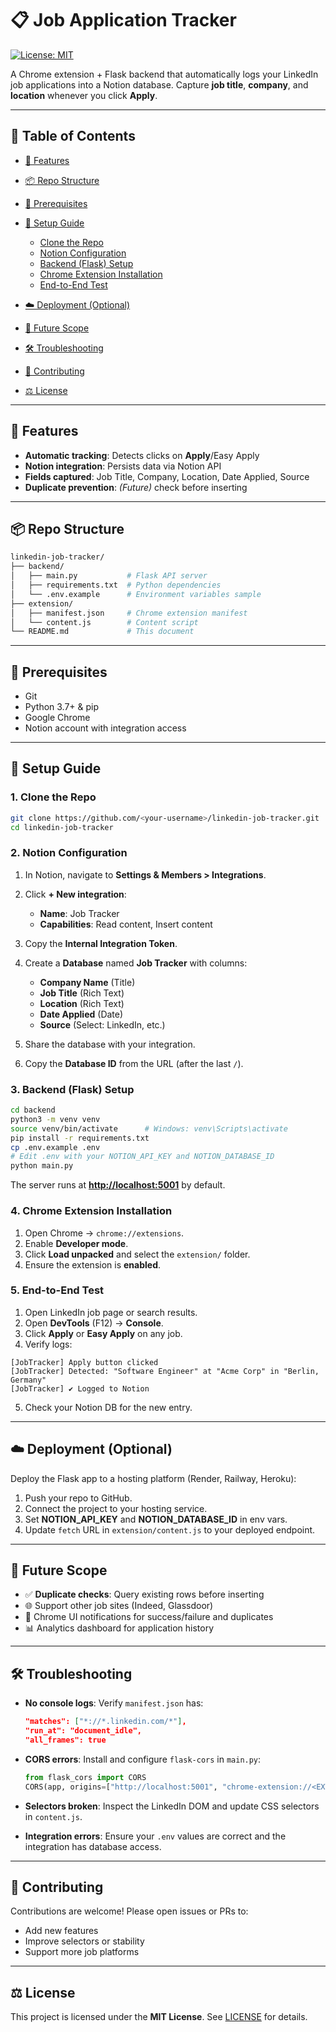# 📋 Job Application Tracker

[![License: MIT](https://img.shields.io/badge/License-MIT-blue.svg)](LICENSE)

A Chrome extension + Flask backend that automatically logs your LinkedIn job applications into a Notion database. Capture **job title**, **company**, and **location** whenever you click **Apply**.

---

## 📑 Table of Contents

* [🚀 Features](#-features)
* [📦 Repo Structure](#-repo-structure)
* [🎯 Prerequisites](#-prerequisites)
* [🔨 Setup Guide](#-setup-guide)

  * [Clone the Repo](#1-clone-the-repo)
  * [Notion Configuration](#2-notion-configuration)
  * [Backend (Flask) Setup](#3-backend-flask-setup)
  * [Chrome Extension Installation](#4-chrome-extension-installation)
  * [End-to-End Test](#5-end-to-end-test)
* [☁️ Deployment (Optional)](#-deployment-optional)
* [🔮 Future Scope](#-future-scope)
* [🛠 Troubleshooting](#-troubleshooting)
* [🎉 Contributing](#-contributing)
* [⚖️ License](#-license)

---

## 🚀 Features

* **Automatic tracking**: Detects clicks on **Apply**/Easy Apply
* **Notion integration**: Persists data via Notion API
* **Fields captured**: Job Title, Company, Location, Date Applied, Source
* **Duplicate prevention**: *(Future)* check before inserting

---

## 📦 Repo Structure

```bash
linkedin-job-tracker/
├── backend/
│   ├── main.py           # Flask API server
│   ├── requirements.txt  # Python dependencies
│   └── .env.example      # Environment variables sample
├── extension/
│   ├── manifest.json     # Chrome extension manifest
│   └── content.js        # Content script
└── README.md             # This document
```

---

## 🎯 Prerequisites

* Git
* Python 3.7+ & pip
* Google Chrome
* Notion account with integration access

---

## 🔨 Setup Guide

### 1. Clone the Repo

```bash
git clone https://github.com/<your-username>/linkedin-job-tracker.git
cd linkedin-job-tracker
```

### 2. Notion Configuration

1. In Notion, navigate to **Settings & Members > Integrations**.
2. Click **+ New integration**:

   * **Name**: Job Tracker
   * **Capabilities**: Read content, Insert content
3. Copy the **Internal Integration Token**.
4. Create a **Database** named **Job Tracker** with columns:

   * **Company Name** (Title)
   * **Job Title** (Rich Text)
   * **Location** (Rich Text)
   * **Date Applied** (Date)
   * **Source** (Select: LinkedIn, etc.)
5. Share the database with your integration.
6. Copy the **Database ID** from the URL (after the last `/`).

### 3. Backend (Flask) Setup

```bash
cd backend
python3 -m venv venv
source venv/bin/activate      # Windows: venv\Scripts\activate
pip install -r requirements.txt
cp .env.example .env
# Edit .env with your NOTION_API_KEY and NOTION_DATABASE_ID
python main.py
```

The server runs at **[http://localhost:5001](http://localhost:5001)** by default.

### 4. Chrome Extension Installation

1. Open Chrome → `chrome://extensions`.
2. Enable **Developer mode**.
3. Click **Load unpacked** and select the `extension/` folder.
4. Ensure the extension is **enabled**.

### 5. End-to-End Test

1. Open LinkedIn job page or search results.
2. Open **DevTools** (F12) → **Console**.
3. Click **Apply** or **Easy Apply** on any job.
4. Verify logs:

```
[JobTracker] Apply button clicked
[JobTracker] Detected: "Software Engineer" at "Acme Corp" in "Berlin, Germany"
[JobTracker] ✔ Logged to Notion
```

5. Check your Notion DB for the new entry.

---

## ☁️ Deployment (Optional)

Deploy the Flask app to a hosting platform (Render, Railway, Heroku):

1. Push your repo to GitHub.
2. Connect the project to your hosting service.
3. Set **NOTION\_API\_KEY** and **NOTION\_DATABASE\_ID** in env vars.
4. Update `fetch` URL in `extension/content.js` to your deployed endpoint.

---

## 🔮 Future Scope

* ✅ **Duplicate checks**: Query existing rows before inserting
* 🌐 Support other job sites (Indeed, Glassdoor)
* 🔔 Chrome UI notifications for success/failure and duplicates
* 📊 Analytics dashboard for application history

---

## 🛠 Troubleshooting

* **No console logs**: Verify `manifest.json` has:

  ```json
  "matches": ["*://*.linkedin.com/*"],
  "run_at": "document_idle",
  "all_frames": true
  ```

* **CORS errors**: Install and configure `flask-cors` in `main.py`:

  ```python
  from flask_cors import CORS
  CORS(app, origins=["http://localhost:5001", "chrome-extension://<EXT_ID>"])
  ```

* **Selectors broken**: Inspect the LinkedIn DOM and update CSS selectors in `content.js`.

* **Integration errors**: Ensure your `.env` values are correct and the integration has database access.

---

## 🎉 Contributing

Contributions are welcome! Please open issues or PRs to:

* Add new features
* Improve selectors or stability
* Support more job platforms

---

## ⚖️ License

This project is licensed under the **MIT License**. See [LICENSE](LICENSE) for details.
